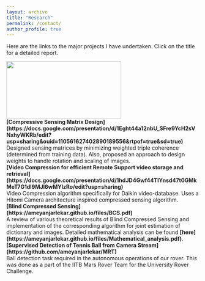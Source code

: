 ```yaml
---
layout: archive
title: "Research"
permalink: /contact/
author_profile: true
---
```


Here are the links to the major projects I have undertaken. Click on the title for a detailed report.

<img src="https://ameyanjarlekar.github.io/files/res1.PNG" width="300" height="150">
<br>
<b> [Compressive Sensing Matrix Design](https://docs.google.com/presentation/d/1Eght44a12nbU_SFre9YcH2sVNxhyWKRb/edit?usp=sharing&ouid=110561627402890189556&rtpof=true&sd=true)</b> <br>
 Designed sensing matrices by minimizing weighted triple coherence (determined from training data). Also, proposed an approach to design weights to handle rotation and scaling of images. 

<br>
<b> [Video Compression for efficient Remote Support video storage and retrieval](https://docs.google.com/presentation/d/1hdJD4Gwf44TlYnsd47t0GMkMeT7G1dl9MJl6wMYlzRo/edit?usp=sharing)</b> <br>
Video Compression algorithm specifically for Daikin video-database. Uses a Hitomi Camera architecture inspired compressed sensing algorithm.

 
<br>
<b>[Blind Compressed Sensing](https://ameyanjarlekar.github.io/files/BCS.pdf)</b> <br> 
A review of various theoretical results of Blind Compressed Sensing and implementation of the corresponding algorithm for joint estimation of dictionary and images. Detailed mathematical analysis can be found <b>[here](https://ameyanjarlekar.github.io/files/Mathematical_analysis.pdf)</b>.

<br>
<b>[Supervised Detection of Tennis Ball from Camera Stream](https://github.com/ameyanjarlekar/MRT)</b> <br> 
Ball detection task required in the autonomous operations of our rover. This was done as a part of the IITB Mars Rover Team for the University Rover Challenge. 

